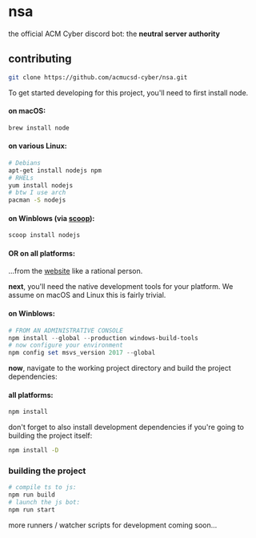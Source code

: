 # nsa

the official ACM Cyber discord bot: the **neutral server authority**

## contributing

```bash
git clone https://github.com/acmucsd-cyber/nsa.git
```

To get started developing for this project, you'll need to first install node.

#### on macOS:
```bash
brew install node
```

#### on various Linux:
```bash
# Debians
apt-get install nodejs npm
# RHELs
yum install nodejs
# btw I use arch
pacman -S nodejs
```

#### on Winblows (via [scoop](https://scoop.sh/)):
```powershell
scoop install nodejs
```
#### OR on all platforms:
...from the [website](https://nodejs.org/en/) like a rational person.

**next**, you'll need the native development tools for your platform. We assume on macOS and Linux this is fairly trivial.

#### on Winblows:
```powershell
# FROM AN ADMINISTRATIVE CONSOLE
npm install --global --production windows-build-tools
# now configure your environment
npm config set msvs_version 2017 --global
```

**now**, navigate to the working project directory and build the project dependencies:
#### all platforms:
```bash
npm install
```

don't forget to also install development dependencies if you're going to building the project itself:
```bash
npm install -D
```

### building the project
```bash
# compile ts to js:
npm run build
# launch the js bot:
npm run start
```

more runners / watcher scripts for development coming soon...